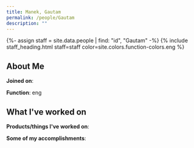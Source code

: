 ```yaml
---
title: Manek, Gautam
permalink: /people/Gautam
description: ""
---
```


{%- assign staff = site.data.people | find: "id", "Gautam" -%}
{% include staff_heading.html staff=staff color=site.colors.function-colors.eng %}

## About Me

**Joined on**: 

**Function**: eng

## What I've worked on

**Products/things I've worked on**:


**Some of my accomplishments**:

